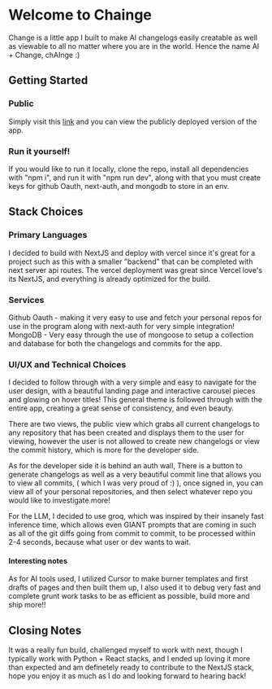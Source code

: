 # Welcome to Chainge

Change is a little app I built to make AI changelogs easily creatable as well as viewable to all no matter where you are in the world. Hence the name AI + Change, chAInge :)

## Getting Started
### Public
Simply visit this [link](https://chainge-mocha.vercel.app/) and you can view the publicly deployed version of the app.

### Run it yourself!
If you would like to run it locally, clone the repo, install all dependencies with "npm i", and run it with "npm run dev", along with that you must create keys for github Oauth, next-auth, and mongodb to store in an env.

## Stack Choices
### Primary Languages
I decided to build with NextJS and deploy with vercel since it's great for a project such as this with a smaller "backend" that can be completed with next server api routes. The vercel deployment was great since Vercel love's its NextJS, and everything is already optimized for the build.

### Services
Github Oauth - making it very easy to use and fetch your personal repos for use in the program along with next-auth for very simple integration!
MongoDB - Very easy through the use of mongoose to setup a collection and database for both the changelogs and commits for the app.

### UI/UX and Technical Choices
I decided to follow through with a very simple and easy to navigate for the user design, with a beautiful landing page and interactive carousel pieces and glowing on hover titles! This general theme is followed through with the entire app, creating a great sense of consistency, and even beauty.

There are two views, the public view which grabs all current changelogs to any repository that has been created and displays them to the user for viewing, however the user is not allowed to create new changelogs or view the commit history, which is more for the developer side.

As for the developer side it is behind an auth wall, There is a button to generate changelogs as well as a very beautiful commit line that allows you to view all commits, ( which I was very proud of :) ), once signed in, you can view all of your personal repositories, and then select whatever repo you would like to investigate more! 

For the LLM, I decided to use groq, which was inspired by their insanely fast inference time, which allows even GIANT prompts that are coming in such as all of the git diffs going from commit to commit, to be processed within 2-4 seconds, because what user or dev wants to wait.

#### Interesting notes
As for AI tools used, I utilized Cursor to make burner templates and first drafts of pages and then built them up, I also used it to debug very fast and complete grunt work tasks to be as efficient as possible, build more and ship more!!


## Closing Notes
It was a really fun build, challenged myself to work with next, though I typically work with Python + React stacks, and I ended up loving it more than expected and am definetely ready to contribute to the NextJS stack, hope you enjoy it as much as I do and looking forward to hearing back!

